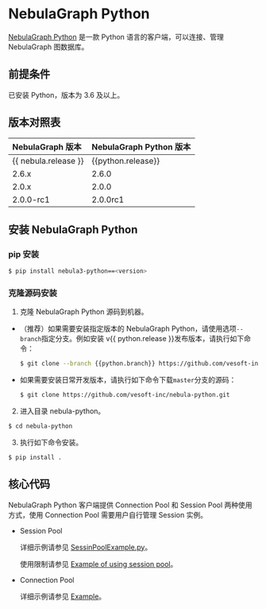 # NebulaGraph Python

[NebulaGraph Python](https://github.com/vesoft-inc/nebula-python) 是一款 Python 语言的客户端，可以连接、管理 NebulaGraph 图数据库。

## 前提条件

已安装 Python，版本为 3.6 及以上。

## 版本对照表

|NebulaGraph 版本|NebulaGraph Python 版本|
|:---|:---|
|{{ nebula.release }}|{{python.release}}|
|2.6.x|2.6.0|
|2.0.x|2.0.0|
|2.0.0-rc1|2.0.0rc1|

## 安装 NebulaGraph Python

### pip 安装

```bash
$ pip install nebula3-python==<version>
```

### 克隆源码安装

1. 克隆 NebulaGraph Python 源码到机器。

  - （推荐）如果需要安装指定版本的 NebulaGraph Python，请使用选项`--branch`指定分支。例如安装 v{{ python.release }}发布版本，请执行如下命令：

    ```bash
    $ git clone --branch {{python.branch}} https://github.com/vesoft-inc/nebula-python.git
    ```

  - 如果需要安装日常开发版本，请执行如下命令下载`master`分支的源码：

    ```bash
    $ git clone https://github.com/vesoft-inc/nebula-python.git
    ```

2. 进入目录 nebula-python。

  ```bash
  $ cd nebula-python
  ```

3. 执行如下命令安装。

  ```bash
  $ pip install .
  ```

## 核心代码


NebulaGraph Python 客户端提供 Connection Pool 和 Session Pool 两种使用方式，使用 Connection Pool 需要用户自行管理 Session 实例。

- Session Pool
  
  详细示例请参见 [SessinPoolExample.py](https://github.com/vesoft-inc/nebula-python/blob/{{python.branch}}/example/SessinPoolExample.py)。
  
  使用限制请参见 [Example of using session pool](https://github.com/vesoft-inc/nebula-python/blob/{{python.branch}}/README.md#example-of-using-session-pool)。
  
- Connection Pool

  详细示例请参见 [Example](https://github.com/vesoft-inc/nebula-python/tree/{{python.branch}}/example)。

